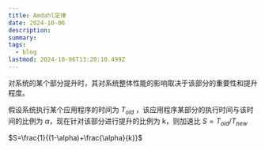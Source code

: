 ```yaml
---
title: Amdahl定律
date: 2024-10-06
description: 
summary: 
tags:
  - blog
lastmod: 2024-10-06T13:20:10.499Z
---
```

对系统的某个部分提升时，其对系统整体性能的影响取决于该部分的重要性和提升程度。

假设系统执行某个应用程序的时间为 $T_{old}$ ，该应用程序某部分的执行时间与该时间的比例为 $\alpha$，现在针对该部分进行提升的比例为 k，则加速比 $S = T_{old} / T_{new}$

$S=\frac{1}{(1-\alpha)+\frac{\alpha}{k}}$
